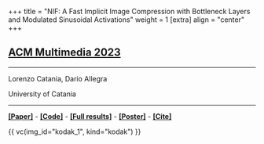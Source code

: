 +++
title = "NIF: A Fast Implicit Image Compression with Bottleneck Layers and Modulated Sinusoidal Activations"
weight = 1
[extra]
align = "center"
+++

## [ACM Multimedia 2023](https://www.acmmm2023.org/)

***
Lorenzo Catania, Dario Allegra

University of Catania
***

[**[Paper]**](https://dl.acm.org/doi/pdf/10.1145/3581783.3613834) -
[**[Code]**](https://github.com/aegroto/nif) -
[**[Full results]**](https://cutt.ly/nif-mm23-results) -
[**[Poster]**](/poster.pdf) -
[**[Cite]**](/#citation)

{{ vc(img_id="kodak_1", kind="kodak") }}
